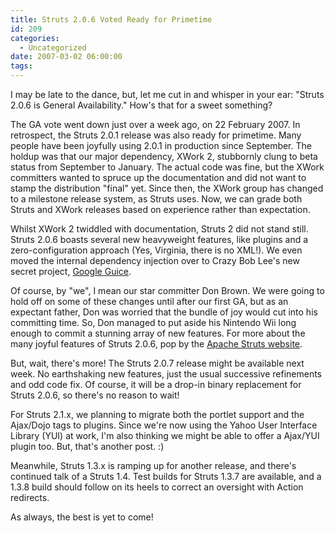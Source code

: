 ```yaml
---
title: Struts 2.0.6 Voted Ready for Primetime
id: 209
categories:
  - Uncategorized
date: 2007-03-02 06:00:00
tags:
---
```


I may be late to the dance, but, let me cut in and whisper in your ear: "Struts 2.0.6 is General Availability." How's that for a sweet something?

The GA vote went down just over a week ago, on 22 February 2007\. In retrospect, the Struts 2.0.1 release was also ready for primetime. Many people have been joyfully using 2.0.1 in production since September. The holdup was that our major dependency, XWork 2, stubbornly clung to beta status from September to January. The actual code was fine, but the XWork committers wanted to spruce up the documentation and did not want to stamp the distribution "final" yet. Since then, the XWork group has changed to a milestone release system, as Struts uses. Now, we can grade both Struts and XWork releases based on experience rather than expectation.

Whilst XWork 2 twiddled with documentation, Struts 2 did not stand still. Struts 2.0.6 boasts several new heavyweight features, like plugins and a zero-configuration approach (Yes, Virginia, there is no XML!). We even moved the internal dependency injection over to Crazy Bob Lee's new secret project, [Google Guice](http://code.google.com/p/google-guice/).

Of course, by "we", I mean our star committer Don Brown. We were going to hold off on some of these changes until after our first GA, but as an expectant father, Don was worried that the bundle of joy would cut into his committing time. So, Don managed to put aside his Nintendo Wii long enough to commit a stunning array of new features. For more about the many joyful features of Struts 2.0.6, pop by the [Apache Struts website](http://struts.apache.org/).

But, wait, there's more! The Struts 2.0.7 release might be available next week. No earthshaking new features, just the usual successive refinements and odd code fix. Of course, it will be a drop-in binary replacement for Struts 2.0.6, so there's no reason to wait!

For Struts 2.1.x, we planning to migrate both the portlet support and the Ajax/Dojo tags to plugins. Since we're now using the Yahoo User Interface Library (YUI) at work, I'm also thinking we might be able to offer a Ajax/YUI plugin too. But, that's another post. :)

Meanwhile, Struts 1.3.x is ramping up for another release, and there's continued talk of a Struts 1.4\. Test builds for Struts 1.3.7 are available, and a 1.3.8 build should follow on its heels to correct an oversight with Action redirects.

As always, the best is yet to come!